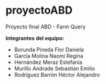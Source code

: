# proyectoABD
Proyecto final ABD - Farm Query

**Integrantes del equipo:**
+ Borunda Pineda Flor Daniela
+ García Molina Naomi Regina
+ Hernández Meraz Estefanía
+ Murillo Andrade Sebastian Emilio
+ Rodríguez Barrón Héctor Alejandro
